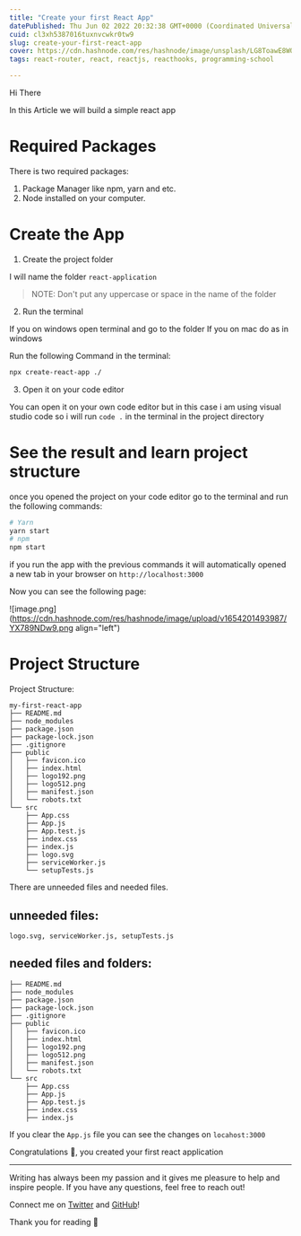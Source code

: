 ```yaml
---
title: "Create your first React App"
datePublished: Thu Jun 02 2022 20:32:38 GMT+0000 (Coordinated Universal Time)
cuid: cl3xh5387016tuxnvcwkr0tw9
slug: create-your-first-react-app
cover: https://cdn.hashnode.com/res/hashnode/image/unsplash/LG8ToawE8WQ/upload/v1654201037220/JyIKxThB5.jpeg
tags: react-router, react, reactjs, reacthooks, programming-school

---
```


Hi There

In this Article we will build a simple react app

# Required Packages

There is two required packages:
1. Package Manager like npm, yarn and etc.
2. Node installed on your computer.

# Create the App
1. Create the project folder

I will name the folder ```react-application```

> NOTE: Don't put any uppercase or space in the name of the folder

2. Run the terminal

If you on windows open terminal and go to the folder 
If you on mac do as in windows

Run the following Command in the terminal:
```bash
npx create-react-app ./
```

3. Open it on your code editor

You can open it on your own code editor but in this case i am using visual studio code so i will run ```code .``` in the terminal in the project directory

# See the result and learn project structure

once you opened the project on your code editor go to the terminal and run the following commands:
```bash
# Yarn
yarn start
# npm
npm start
```

if you run the app with the previous commands it will automatically opened a new tab in your browser on ```http://localhost:3000```

Now you can see the following page:

![image.png](https://cdn.hashnode.com/res/hashnode/image/upload/v1654201493987/YX789NDw9.png align="left")


# Project Structure

Project Structure:
```
my-first-react-app
├── README.md
├── node_modules
├── package.json
├── package-lock.json
├── .gitignore
├── public
│   ├── favicon.ico
│   ├── index.html
│   ├── logo192.png
│   ├── logo512.png
│   ├── manifest.json
│   └── robots.txt
└── src
    ├── App.css
    ├── App.js
    ├── App.test.js
    ├── index.css
    ├── index.js
    ├── logo.svg
    ├── serviceWorker.js
    └── setupTests.js
```

There are unneeded files and needed files.

## unneeded files:
```logo.svg, serviceWorker.js, setupTests.js```

## needed files and folders:
```
├── README.md
├── node_modules
├── package.json
├── package-lock.json
├── .gitignore
├── public
│   ├── favicon.ico
│   ├── index.html
│   ├── logo192.png
│   ├── logo512.png
│   ├── manifest.json
│   └── robots.txt
└── src
    ├── App.css
    ├── App.js
    ├── App.test.js
    ├── index.css
    ├── index.js
```

If you clear the ```App.js``` file you can see the changes on ```locahost:3000```

Congratulations 🎊, you created your first react application

<hr />

Writing has always been my passion and it gives me pleasure to help and inspire people. If you have any questions, feel free to reach out!

Connect me on [Twitter](https://twitter.com/Programing_Pro) and [GitHub](https://github.com/Programming-School-Pro-Coding)!

Thank you for reading 📖 